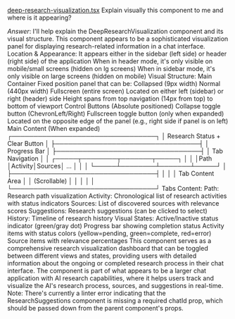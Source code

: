 [deep-research-visualization.tsx](../components/deep-research-visualization.tsx) Explain visually this component to me and where is it appearing?

*Answer*:
I'll help explain the DeepResearchVisualization component and its visual structure. This component appears to be a sophisticated visualization panel for displaying research-related information in a chat interface.
Location & Appearance:
It appears either in the sidebar (left side) or header (right side) of the application
When in header mode, it's only visible on mobile/small screens (hidden on lg screens)
When in sidebar mode, it's only visible on large screens (hidden on mobile)
Visual Structure:
Main Container
Fixed position panel that can be:
Collapsed (9px width)
Normal (440px width)
Fullscreen (entire screen)
Located on either left (sidebar) or right (header) side
Height spans from top navigation (14px from top) to bottom of viewport
Control Buttons (Absolute positioned)
Collapse toggle button (ChevronLeft/Right)
Fullscreen toggle button (only when expanded)
Located on the opposite edge of the panel (e.g., right side if panel is on left)
Main Content (When expanded)
   ┌─────────────────────────────────┐
   │ Research Status + Clear Button   │
   ├─────────────────────────────────┤
   │ Progress Bar                    │
   ├─────────────────────────────────┤
   │ Tab Navigation                  │
   │ ┌─────┬────────┬───────┬─────┐ │
   │ │Path │Activity│Sources│ ... │ │
   │ └─────┴────────┴───────┴─────┘ │
   ├─────────────────────────────────┤
   │                                 │
   │ Tab Content Area               │
   │ (Scrollable)                   │
   │                                 │
   │                                 │
   └─────────────────────────────────┘
Tabs Content:
Path: Research path visualization
Activity: Chronological list of research activities with status indicators
Sources: List of discovered sources with relevance scores
Suggestions: Research suggestions (can be clicked to select)
History: Timeline of research history
Visual States:
Active/Inactive status indicator (green/gray dot)
Progress bar showing completion status
Activity items with status colors (yellow=pending, green=complete, red=error)
Source items with relevance percentages
This component serves as a comprehensive research visualization dashboard that can be toggled between different views and states, providing users with detailed information about the ongoing or completed research process in their chat interface.
The component is part of what appears to be a larger chat application with AI research capabilities, where it helps users track and visualize the AI's research process, sources, and suggestions in real-time.
Note: There's currently a linter error indicating that the ResearchSuggestions component is missing a required chatId prop, which should be passed down from the parent component's props.